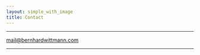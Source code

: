 ```yaml
---
layout: simple_with_image
title: Contact
---
```


---

<p id="email">
	<a href="mailto:mail@bernhardwittmann.com">mail@bernhardwittmann.com</a>
</p>

---

